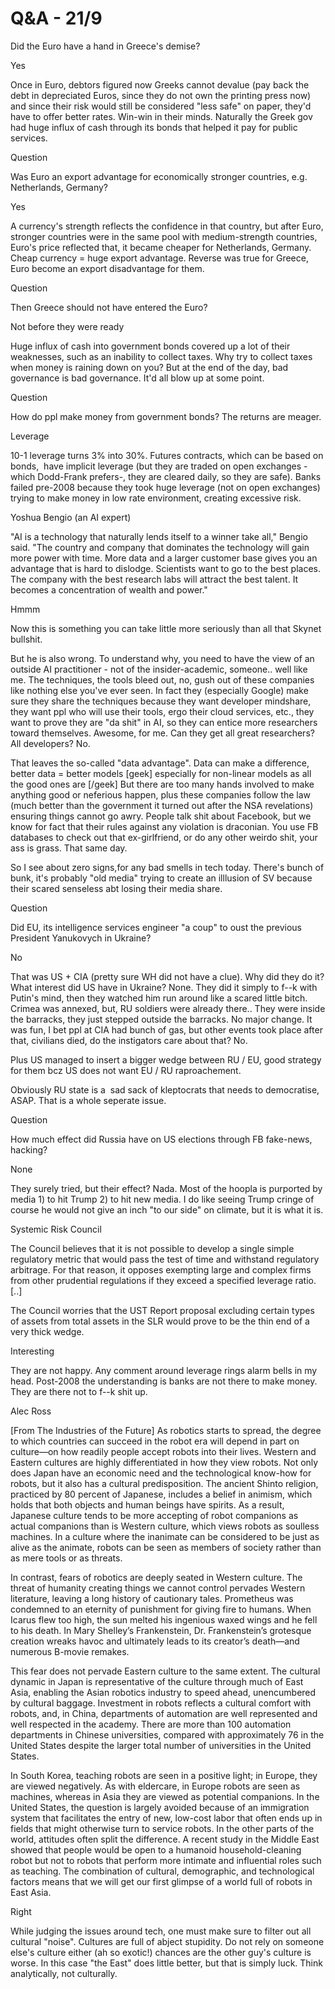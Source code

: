 # Q&A - 21/9

Did the Euro have a hand in Greece's demise?

Yes

Once in Euro, debtors figured now Greeks cannot devalue (pay back the debt in depreciated Euros, since they do not own the printing press now) and since their risk would still be considered "less safe" on paper, they'd have to offer better rates. Win-win in their minds. Naturally the Greek gov had huge influx of cash through its bonds that helped it pay for public services.

Question

Was Euro an export advantage for economically stronger countries, e.g. Netherlands, Germany?

Yes

A currency's strength reflects the confidence in that country, but after Euro, stronger countries were in the same pool with medium-strength countries, Euro's price reflected that, it became cheaper for Netherlands, Germany. Cheap currency = huge export advantage. Reverse was true for Greece, Euro become an export disadvantage for them.

Question

Then Greece should not have entered the Euro?

Not before they were ready

Huge influx of cash into government bonds covered up a lot of their weaknesses, such as an inability to collect taxes. Why try to collect taxes when money is raining down on you? But at the end of the day, bad governance is bad governance. It'd all blow up at some point.

Question

How do ppl make money from government bonds? The returns are meager.

Leverage

10-1 leverage turns 3% into 30%. Futures contracts, which can be based
on bonds,  have implicit leverage (but they are traded on open
exchanges -which Dodd-Frank prefers-, they are cleared daily, so they
are safe). Banks failed pre-2008 because they took huge leverage (not
on open exchanges) trying to make money in low rate environment,
creating excessive risk.

Yoshua Bengio (an AI expert)

"AI is a technology that naturally lends itself to a winner take all," Bengio said. "The country and company that dominates the technology will gain more power with time. More data and a larger customer base gives you an advantage that is hard to dislodge. Scientists want to go to the best places. The company with the best research labs will attract the best talent. It becomes a concentration of wealth and power."

Hmmm

Now this is something you can take little more seriously than all that Skynet bullshit.

But he is also wrong. To understand why, you need to have the view of an outside AI practitioner - not of the insider-academic, someone.. well like me. The techniques, the tools bleed out, no, gush out of these companies like nothing else you've ever seen. In fact they (especially Google) make sure they share the techniques because they want developer mindshare, they want ppl who will use their tools, ergo their cloud services, etc., they want to prove they are "da shit" in AI, so they can entice more researchers toward themselves. Awesome, for me. Can they get all great researchers? All developers? No.

That leaves the so-called "data advantage". Data can make a difference, better data = better models [geek] especially for non-linear models as all the good ones are [/geek] But there are too many hands involved to make anything good or neferious happen, plus these companies follow the law (much better than the government it turned out after the NSA revelations) ensuring things cannot go awry. People talk shit about Facebook, but we know for fact that their rules against any violation is draconian. You use FB databases to check out that ex-girlfriend, or do any other weirdo shit, your ass is grass. That same day.

So I see about zero signs,for any bad smells in tech today. There's bunch of bunk, it's probably "old media" trying to create an illlusion of SV because their scared senseless abt losing their media share.

Question

Did EU, its intelligence services engineer "a coup" to oust the previous President Yanukovych in Ukraine?

No

That was US + CIA (pretty sure WH did not have a clue). Why did they do it? What interest did US have in Ukraine? None. They did it simply to f--k with Putin's mind, then they watched him run around like a scared little bitch. Crimea was annexed, but, RU soldiers were already there.. They were inside the barracks, they just stepped outside the barracks. No major change. It was fun, I bet ppl at CIA had bunch of gas, but other events took place after that, civilians died, do the instigators care about that? No.

Plus US managed to insert a bigger wedge between RU / EU, good strategy for them bcz US does not want EU / RU raproachement.

Obviously RU state is a  sad sack of kleptocrats that needs to democratise, ASAP. That is a whole seperate issue.

Question

How much effect did Russia have on US elections through FB fake-news, hacking?

None

They surely tried, but their effect? Nada. Most of the hoopla is purported by media 1) to hit Trump 2) to hit new media. I do like seeing Trump cringe of course he would not give an inch "to our side" on climate, but it is what it is.

Systemic Risk Council

The Council believes that it is not possible to develop a single simple regulatory metric that would pass the test of time and withstand regulatory arbitrage. For that reason, it opposes exempting large and complex firms from other prudential regulations if they exceed a specified leverage ratio. [..]

The Council worries that the UST Report proposal excluding certain types of assets from total assets in the SLR would prove to be the thin end of a very thick wedge.

Interesting

They are not happy. Any comment around leverage rings alarm bells in my head. Post-2008 the understanding is banks are not there to make money. They are there not to f--k shit up.

Alec Ross

[From The Industries of the Future] As robotics starts to spread, the
degree to which countries can succeed in the robot era will depend in
part on culture—on how readily people accept robots into their
lives. Western and Eastern cultures are highly differentiated in how
they view robots. Not only does Japan have an economic need and the
technological know-how for robots, but it also has a cultural
predisposition. The ancient Shinto religion, practiced by 80 percent
of Japanese, includes a belief in animism, which holds that both
objects and human beings have spirits. As a result, Japanese culture
tends to be more accepting of robot companions as actual companions
than is Western culture, which views robots as soulless machines. In a
culture where the inanimate can be considered to be just as alive as
the animate, robots can be seen as members of society rather than as
mere tools or as threats.

In contrast, fears of robotics are deeply seated in Western
culture. The threat of humanity creating things we cannot control
pervades Western literature, leaving a long history of cautionary
tales. Prometheus was condemned to an eternity of punishment for
giving fire to humans. When Icarus flew too high, the sun melted his
ingenious waxed wings and he fell to his death. In Mary Shelley’s
Frankenstein, Dr. Frankenstein’s grotesque creation wreaks havoc and
ultimately leads to its creator’s death—and numerous B-movie remakes.

This fear does not pervade Eastern culture to the same extent. The
cultural dynamic in Japan is representative of the culture through
much of East Asia, enabling the Asian robotics industry to speed
ahead, unencumbered by cultural baggage. Investment in robots reflects
a cultural comfort with robots, and, in China, departments of
automation are well represented and well respected in the
academy. There are more than 100 automation departments in Chinese
universities, compared with approximately 76 in the United States
despite the larger total number of universities in the United States.

In South Korea, teaching robots are seen in a positive light; in
Europe, they are viewed negatively. As with eldercare, in Europe
robots are seen as machines, whereas in Asia they are viewed as
potential companions. In the United States, the question is largely
avoided because of an immigration system that facilitates the entry of
new, low-cost labor that often ends up in fields that might otherwise
turn to service robots. In the other parts of the world, attitudes
often split the difference. A recent study in the Middle East showed
that people would be open to a humanoid household-cleaning robot but
not to robots that perform more intimate and influential roles such as
teaching. The combination of cultural, demographic, and technological
factors means that we will get our first glimpse of a world full of
robots in East Asia.

Right

While judging the issues around tech, one must make sure to filter out
all cultural "noise". Cultures are full of abject stupidity. Do not
rely on someone else's culture either (ah so exotic!) chances are the
other guy's culture is worse. In this case "the East" does little
better, but that is simply luck. Think analytically, not culturally.











